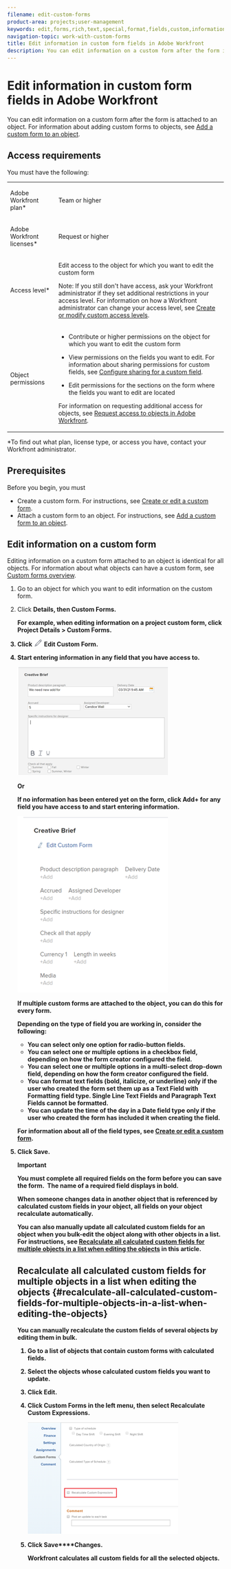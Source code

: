 ```yaml
---
filename: edit-custom-forms
product-area: projects;user-management
keywords: edit,forms,rich,text,special,format,fields,custom,information,customize,objects
navigation-topic: work-with-custom-forms
title: Edit information in custom form fields in Adobe Workfront
description: You can edit information on a custom form after the form is attached to an object. For information about adding custom forms to objects, see Add a custom form to an object.
---
```


# Edit information in custom form fields in Adobe Workfront

You can edit information on a custom form after the form is attached to an object. For information about adding custom forms to objects, see [Add a custom form to an object](../../workfront-basics/work-with-custom-forms/add-a-custom-form-to-an-object.md).

## Access requirements

You must have the following:

<table cellspacing="0"> 
 <col> 
 <col> 
 <tbody> 
  <tr> 
   <td role="rowheader"> <p>Adobe Workfront plan*</p> </td> 
   <td>Team or higher</td> 
  </tr> 
  <tr> 
   <td role="rowheader"> <p>Adobe Workfront licenses*</p> </td> 
   <td> <p>Request or higher</p> </td> 
  </tr> 
  <tr data-mc-conditions=""> 
   <td role="rowheader">Access level*</td> 
   <td> <p>Edit access to the object for which you want to edit the custom form</p> <p>Note: If you still don't have access, ask your Workfront administrator if they set additional restrictions in your access level. For information on how a Workfront administrator can change your access level, see <a href="../../administration-and-setup/add-users/configure-and-grant-access/create-modify-access-levels.md" class="MCXref xref">Create or modify custom access levels</a>.</p> </td> 
  </tr> 
  <tr data-mc-conditions=""> 
   <td role="rowheader"> <p>Object permissions</p> </td> 
   <td> 
    <ul> 
     <li> <p>Contribute or higher permissions on the object for which you want to edit the custom form</p> </li> 
     <li>View permissions on the fields you want to edit.&nbsp;For information about sharing permissions for custom fields, see <a href="../../administration-and-setup/customize-workfront/create-manage-custom-forms/configure-sharing-for-a-custom-field.md" class="MCXref xref">Configure sharing for a custom field</a>.</li> 
     <li> <p>Edit permissions for the sections on the form where the fields you want to edit are located</p> </li> 
    </ul> <p>For information on requesting additional access for objects, see <a href="../../workfront-basics/grant-and-request-access-to-objects/request-access.md" class="MCXref xref">Request access to objects in Adobe Workfront</a>.</p> </td> 
  </tr> 
 </tbody> 
</table>

&#42;To find out what plan, license type, or access you have, contact your Workfront administrator.

## Prerequisites

Before you begin, you must

* Create a custom form. For instructions, see [Create or edit a custom form](../../administration-and-setup/customize-workfront/create-manage-custom-forms/create-or-edit-a-custom-form.md).
* Attach a custom form to an object. For instructions, see [Add a custom form to an object](../../workfront-basics/work-with-custom-forms/add-a-custom-form-to-an-object.md).

## Edit information on a custom form

Editing information on a custom form attached to an object is identical for all objects. For information about what objects can have a custom form, see [Custom forms overview](../../administration-and-setup/customize-workfront/create-manage-custom-forms/custom-forms-overview.md).

1. Go to an object for which you want to edit information on the custom form.
1. Click **<Object type> Details**, then **Custom Forms**.

   For example, when editing information on a project custom form, click **Project Details** > **Custom Forms**.  

1. Click ![](assets/edit-icon.png) **Edit Custom Form**.
1. Start entering information in any field that you have access to.

   ![](assets/click-in-field-to-edit-info-classic-350x251.png)

   Or

   If no information has been entered yet on the form, click **Add+** for any field you have access to and start entering information.

   ![](assets/plus-add-to-edit-info-classic-350x409.png)

   If multiple custom forms are attached to the object, you can do this for every form.

   Depending on the type of field you are working in, consider the following:

   * You can select only one option for radio-button fields.
   * You can select one or multiple options in a checkbox field, depending on how the form creator configured the field.
   * You can select one or multiple options in a multi-select drop-down field, depending on how the form creator configured the field.
   * You can format text fields (bold, italicize, or underline) only if the user who created the form set them up as a Text Field with Formatting field type. Single Line Text Fields and Paragraph Text Fields cannot be formatted.
   * You can update the time of the day in a Date field type only if the user who created the form has included it when creating the field.

   For information about all of the field types, see [Create or edit a custom form](../../administration-and-setup/customize-workfront/create-manage-custom-forms/create-or-edit-a-custom-form.md).

1. Click **Save**.

   >[!IMPORTANT]
   >
   >You must complete all required fields on the form before you can save the form.&nbsp; The name of a required field displays in bold.

   When someone changes data in another object that is referenced by calculated custom fields in your object, all fields on your object recalculate automatically.

   You can also manually update all calculated custom fields for an object when you bulk-edit the object along with other objects in a list. For instructions, see [Recalculate all calculated custom fields for multiple objects in a list when editing the objects](#recalculate-all-calculated-custom-fields-for-multiple-objects-in-a-list-when-editing-the-objects) in this article.

## Recalculate all calculated custom fields for multiple objects in a list when editing the objects {#recalculate-all-calculated-custom-fields-for-multiple-objects-in-a-list-when-editing-the-objects}

You can manually recalculate the custom fields of several objects by editing them in bulk.

1. Go to a list of objects that contain custom forms with calculated fields.
1. Select the objects whose calculated custom fields you want to update.
1. Click **Edit**.
1. Click **Custom Forms** in the left menu, then select **Recalculate Custom Expressions**.

   ![](assets/recalculate-custom-expressions-350x259.png)

1. Click **Save****Changes**.

   Workfront calculates all custom fields for all the selected objects.

<!--
<div class="preview" data-mc-conditions="QuicksilverOrClassic.Draft mode">
<div class="tip_one-tip-with_bullets" data-mc-autonum="<b>Tip: </b>">
<span class="autonumber"><span><b>Tip: </b></span></span>
<p>To recalculate all calculated custom fields for several projects in a list or report, you can do the following:</p>
<ol>
<li value="1"> <p>Go to a project list or report and select one or several projects.</p> </li>
<li value="2"> <p>Click the <strong>More</strong> menu <img src="assets/more-icon.png">, then click <strong>Recalculate Custom Expressions</strong>. </p> <p>Workfront calculates all custom fields for all the selected projects.</p> </li>
</ol>
</div>
</div>
-->

